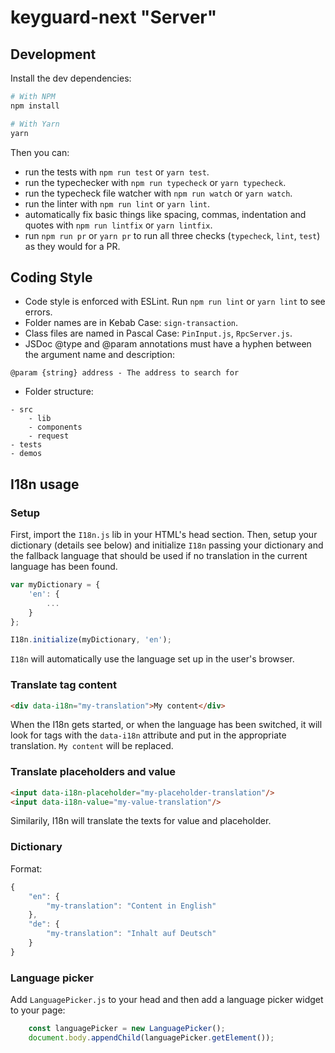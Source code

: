 # keyguard-next "Server"

## Development
Install the dev dependencies:
```sh
# With NPM
npm install

# With Yarn
yarn
```

Then you can:

- run the tests with `npm run test` or `yarn test`.
- run the typechecker with `npm run typecheck` or `yarn typecheck`.
- run the typecheck file watcher with `npm run watch` or `yarn watch`.
- run the linter with `npm run lint` or `yarn lint`.
- automatically fix basic things like spacing, commas, indentation and quotes with `npm run lintfix` or `yarn lintfix`.
- run `npm run pr` or `yarn pr` to run all three checks (`typecheck`, `lint`, `test`) as they would for a PR.

## Coding Style
- Code style is enforced with ESLint. Run `npm run lint` or `yarn lint` to see errors.
- Folder names are in Kebab Case: `sign-transaction`.
- Class files are named in Pascal Case: `PinInput.js`, `RpcServer.js`.
- JSDoc @type and @param annotations must have a hyphen between the argument name and description:
```
@param {string} address - The address to search for
```
- Folder structure:
```
- src
    - lib
    - components
    - request
- tests
- demos
```

## I18n usage

### Setup
First, import the `I18n.js` lib in your HTML's head section. Then, setup your dictionary (details see below) and  initialize `I18n` passing your dictionary and the fallback language that should be used if no translation in the current language has been found.
```javascript
var myDictionary = {
    'en': {
        ...
    }
};

I18n.initialize(myDictionary, 'en');
```
`I18n` will automatically use the language set up in the user's browser.

### Translate tag content
```html
<div data-i18n="my-translation">My content</div>
```
When the I18n gets started, or when the language has been switched, it will look for tags with the `data-i18n` attribute and put in the appropriate translation. `My content` will be replaced.

### Translate placeholders and value
```html
<input data-i18n-placeholder="my-placeholder-translation"/>
<input data-i18n-value="my-value-translation"/>
```
Similarily, I18n will translate the texts for value and placeholder.

### Dictionary
Format:
```javascript
{
    "en": {
        "my-translation": "Content in English"
    },
    "de": {
        "my-translation": "Inhalt auf Deutsch"
    }
}
```

### Language picker
Add `LanguagePicker.js` to your head and then add a language picker widget to your page:
```javascript
    const languagePicker = new LanguagePicker();
    document.body.appendChild(languagePicker.getElement());
```
